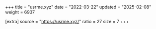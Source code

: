 +++
title = "usrme.xyz"
date = "2022-03-22"
updated = "2025-02-08"
weight = 6937

[extra]
source = "https://usrme.xyz/"
ratio = 27
size = 7
+++
